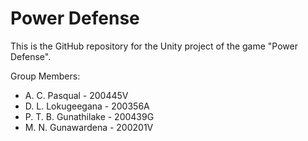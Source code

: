 # Power Defense

This is the GitHub repository for the Unity project of the game "Power Defense".

Group Members:
- A. C. Pasqual - 200445V
- D. L. Lokugeegana - 200356A
- P. T. B. Gunathilake - 200439G
- M. N. Gunawardena - 200201V

